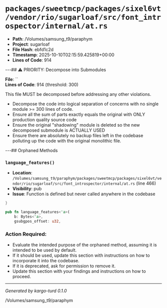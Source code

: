 # `packages/sweetmcp/packages/sixel6vt/vendor/rio/sugarloaf/src/font_introspector/internal/at.rs`

- **Path**: /Volumes/samsung_t9/paraphym
- **Project**: sugarloaf
- **File Hash**: ebfd1c2d  
- **Timestamp**: 2025-10-10T02:15:59.425819+00:00  
- **Lines of Code**: 914

---## ⚠️ PRIORITY: Decompose into Submodules

**File**: ``  
**Lines of Code**: 914 (threshold: 300)

This file MUST be decomposed before addressing any other violations.

- Decompose the code into logical separation of concerns with no single module >= 300 lines of code. 
- Ensure all the sum of parts exactly equals the original with ONLY production quality source code
- Ensure the original "shadowing" module is deleted so the new decomposed submodule is ACTUALLY USED
- Ensure there are absolutely no backup files left in the codebase polluting up the code with the original monolithic file.

---## Orphaned Methods


### `language_features()`

- **Location**: `/Volumes/samsung_t9/paraphym/packages/sweetmcp/packages/sixel6vt/vendor/rio/sugarloaf/src/font_introspector/internal/at.rs` (line 466)
- **Visibility**: pub
- **Issue**: Function is defined but never called anywhere in the codebase

```rust
}

pub fn language_features<'a>(
    b: Bytes<'a>,
    gsubgpos_offset: u32,
```

### Action Required:

- Evaluate the intended purpose of the orphaned method, assuming it is intended to be used by default.
- If it should be used, update this section with instructions on how to incorporate it into the codebase.
- If it is deprecated, ask for permission to remove it.
- Update this section with your findings and instructions on how to proceed.

---

*Generated by kargo-turd 0.1.0*

/Volumes/samsung_t9/paraphym